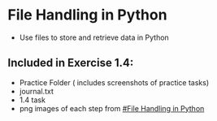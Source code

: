 # File Handling in Python
- Use files to store and retrieve data in Python


## Included in Exercise 1.4: 
- Practice Folder ( includes screenshots of practice tasks)
- journal.txt
- 1.4 task
- png images of each step from [#File Handling in Python](#File-Handling-in-Python)
